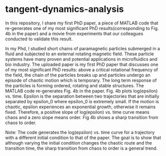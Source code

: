 # tangent-dynamics-analysis
In this repository, I share my first PhD paper, a piece of MATLAB code that re-generates one of my most significant PhD results(corresponding to Fig. 4b in the paper) and a movie from experiments that our colleagues conducted to validate this result.

In my Phd, I studied short chains of paramagnetic particles submerged in a fluid and subjected to an external rotating magnetic field. These particle systems have many proven and potential applications in microfluidics and bio industry. The uploaded paper is my first PhD paper that discusses one of my most significant PhD results: above a critical rotational frequency of the field, the chain of the particles breaks up and particles undergo an episode of chaotic motion which is temporary. The long term response of the particles is forming ordered, rotating and stable structures. The MATLAB code re-generates Fig. 4b in the paper. Fig. 4b plots log(epsilon) vs. time. Epsilon is the separation between two trajectories that are initially separated by epsilon_0 where epsilon_0 is extremely small. If the motion is chaotic, epsilon experiences an exponential growth, otherwise it remains fixed. Therefore, a positive slope of log(epsilon) vs. time curve means chaos and a zero slope means order. Fig 4b shows a sharp transition from chaos to order.  

Note: The code generates the log(epsilon) vs. time curve for a trajectory with a different initial condition to that of the paper. The goal is to show that although varying the initial condition changes the chaotic route and the transition time, the sharp transition from chaos to order is a general trend. 
